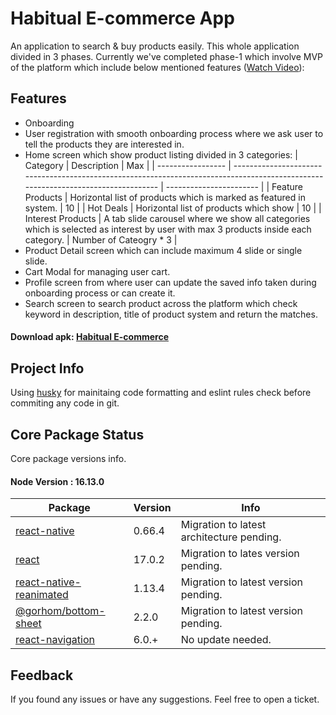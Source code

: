 # Habitual E-commerce App

An application to search & buy products easily. This whole application divided in 3 phases.
Currently we've completed phase-1 which involve MVP of the platform which include below mentioned features ([Watch Video](https://www.linkedin.com/feed/update/urn:li:activity:6943989872491659264/)):

## Features

- Onboarding
- User registration with smooth onboarding process where we ask user to tell the products they are interested in.
- Home screen which show product listing divided in 3 categories:
  | Category          | Description                                                                                                                       | Max                     |
  | ----------------- | --------------------------------------------------------------------------------------------------------------------------------- | ----------------------- |
  | Feature Products  | Horizontal list of products which is marked as featured in system.                                                                | 10                      |
  | Hot Deals         | Horizontal list of products which show                                                                                            | 10                      |
  | Interest Products | A tab slide carousel where we show all categories which is selected as interest by user with max 3 products inside each category. | Number of Cateogry \* 3 |
- Product Detail screen which can include maximum 4 slide or single slide.
- Cart Modal for managing user cart.
- Profile screen from where user can update the saved info taken during onboarding process or
  can create it.
- Search screen to search product across the platform which check keyword in description, title of product system and return the matches.

#### Download apk: [Habitual E-commerce](https://drive.google.com/file/d/1d9h0HWm-55JlYyOQu1Fmefy06xT2aSd7/view?usp=sharing)

## Project Info

Using [husky](https://www.npmjs.com/package/husky) for mainitaing code formatting and eslint rules check before commiting any code in git.

## Core Package Status

Core package versions info.

#### Node Version : 16.13.0

| Package                                                                        | Version | Info                                      |
| ------------------------------------------------------------------------------ | ------- | ----------------------------------------- |
| [react-native](https://reactnative.dev/)                                       | 0.66.4  | Migration to latest architecture pending. |
| [react](https://reactjs.org/)                                                  | 17.0.2  | Migration to lates version pending.       |
| [react-native-reanimated](https://docs.swmansion.com/react-native-reanimated/) | 1.13.4  | Migration to latest version pending.      |
| [@gorhom/bottom-sheet](https://gorhom.github.io/react-native-bottom-sheet/)    | 2.2.0   | Migration to latest version pending.      |
| [react-navigation](https://reactnavigation.org/)                               | 6.0.+   | No update needed.                         |

## Feedback

If you found any issues or have any suggestions. Feel free to open a ticket.
